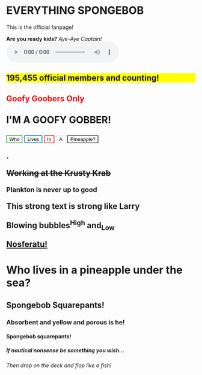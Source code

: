 <!DOCTYPE html>
<html>
<head>
<title>Page Title</title>
</head>
<body>

<h1>EVERYTHING SPONGEBOB </h1>
<p>This is the official fanpage!</p>
<b>Are you ready kids?</b>
<i>Aye-Aye Captain!</i>

<audio controls>
  <source src="Spongebob Squarepants- Goofy Goober Rock with lyrics.mp3" type="audio/mpeg">
</audio>


</body>
</html>
<h2 style="background-color:yellow">
195,455 official members and counting!
<h2/>


<h2 style="color:red">
Goofy Goobers Only
<h2/>

<big>I'M A GOOFY GOBBER!</big>

<body background="SpongeBob-ppcorn copy.jpg">

<style>

<body background="SpongeBob-ppcorn.jpg">

</body>
<style>
.button {
    background-color: #4CAF50; /* Green */
    border: none;
    color: white;
    padding: 16px 32px;
    text-align: center;
    text-decoration: none;
    display: inline-block;
    font-size: 16px;
    margin: 4px 2px;
    -webkit-transition-duration: 0.4s; /* Safari */
    transition-duration: 0.4s;
    cursor: pointer;
}

.button1 {
    background-color: white;
    color: black;
    border: 2px solid #4CAF50;
}

.button1:hover {
    background-color: #4CAF50;
    color: white;
}

.button2 {
    background-color: white;
    color: black;
    border: 2px solid #008CBA;
}

.button2:hover {
    background-color: #008CBA;
    color: white;
}

.button3 {
    background-color: white;
    color: black;
    border: 2px solid #f44336;
}

.button3:hover {
    background-color: #f44336;
    color: white;
}

.button4 {
    background-color: white;
    color: black;
    border: 2px solid #e7e7e7;
}

.button4:hover {background-color: #e7e7e7;}

.button5 {
    background-color: white;
    color: black;
    border: 2px solid #555555;
}

.button5:hover {
    background-color: #555555;
    color: white;
}
</style>
</head>
<body>


<button class="button button1">Who</button>
<button class="button button2">Lives</button>
<button class="button button3">In</button>
<button class="button button4">A</button>
<button class="button button5">Pineapple?</button>

</body>
</html>


<p>.</p>
<del>Working at the Krusty Krab</del>
<p></p>
<small>Plankton is never up to good</small>
<p></p>
<strong> This strong text is strong like Larry</strong>

<p>Blowing bubbles<sup id="mySup">High</sup> and<sub id="mySub">Low</sub> </p>
<p></p>
<ins>Nosferatu!</ins>


<h1>Who lives in a pineapple under the sea?</h1>
<h2>Spongebob Squarepants!</h2>
<h3>Absorbent and yellow and porous is he!</h3>
<h4>Spongebob squarepants!</h4>
<h5>If nautical nonsense be something you wish...</h5>
<h6>Then drop on the deck and flop like a fish!</h6>

